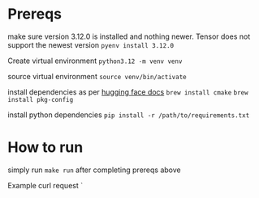 
# Prereqs
make sure version 3.12.0 is installed and nothing newer. Tensor does not support the newest version
`pyenv install 3.12.0`

Create virtual environment
`python3.12 -m venv venv`

source virtual environment
`source venv/bin/activate`

install dependencies as per [hugging face docs](https://huggingface.co/docs/transformers/en/installation)
`brew install cmake`
`brew install pkg-config`

install python dependencies
`pip install -r /path/to/requirements.txt`

# How to run
simply run `make run` after completing prereqs above

Example curl request
`

